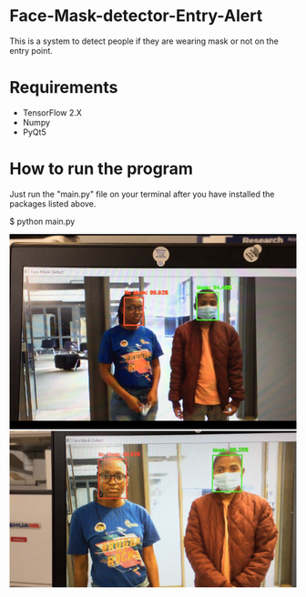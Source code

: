 # Face-Mask-detector-Entry-Alert
This is a system to detect people if they are wearing mask or not on the entry point. 

# Requirements
- TensorFlow 2.X
- Numpy
- PyQt5

# How to run the program

Just run the "main.py" file on your terminal after you have installed the packages listed above.

$ python main.py

![alt text](https://github.com/ThibaMahlezana/Face-Mask-detector-Entry-Alert/blob/main/IMG_E4687.JPG)
![alt text](https://github.com/ThibaMahlezana/Face-Mask-detector-Entry-Alert/blob/main/IMG_E4688.JPG)

